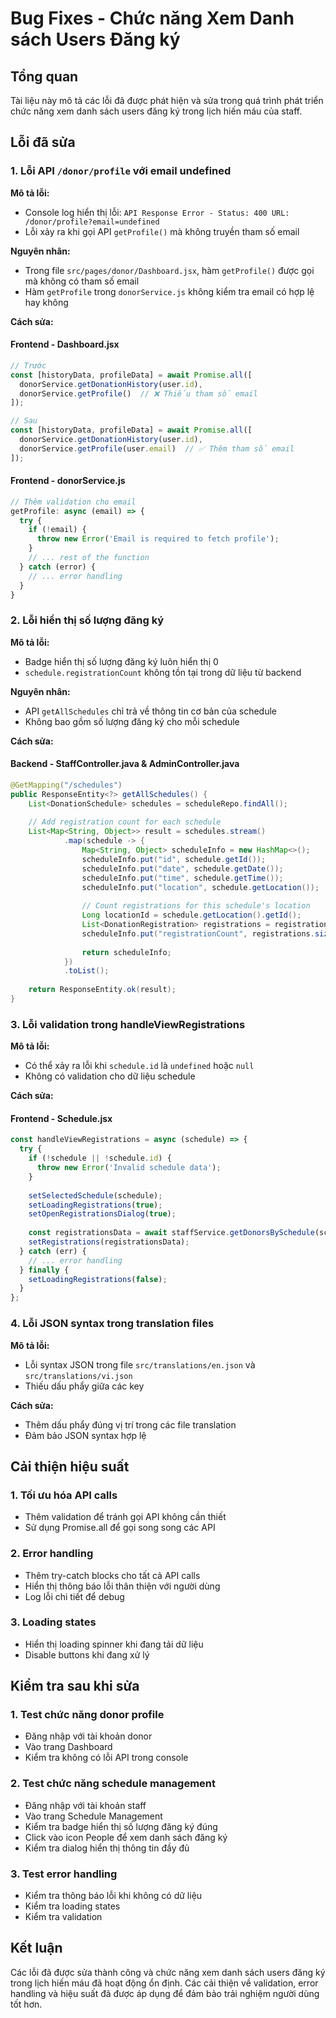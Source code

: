# Bug Fixes - Chức năng Xem Danh sách Users Đăng ký

## Tổng quan
Tài liệu này mô tả các lỗi đã được phát hiện và sửa trong quá trình phát triển chức năng xem danh sách users đăng ký trong lịch hiến máu của staff.

## Lỗi đã sửa

### 1. Lỗi API `/donor/profile` với email undefined

**Mô tả lỗi:**
- Console log hiển thị lỗi: `API Response Error - Status: 400 URL: /donor/profile?email=undefined`
- Lỗi xảy ra khi gọi API `getProfile()` mà không truyền tham số email

**Nguyên nhân:**
- Trong file `src/pages/donor/Dashboard.jsx`, hàm `getProfile()` được gọi mà không có tham số email
- Hàm `getProfile` trong `donorService.js` không kiểm tra email có hợp lệ hay không

**Cách sửa:**

#### Frontend - Dashboard.jsx
```javascript
// Trước
const [historyData, profileData] = await Promise.all([
  donorService.getDonationHistory(user.id),
  donorService.getProfile()  // ❌ Thiếu tham số email
]);

// Sau
const [historyData, profileData] = await Promise.all([
  donorService.getDonationHistory(user.id),
  donorService.getProfile(user.email)  // ✅ Thêm tham số email
]);
```

#### Frontend - donorService.js
```javascript
// Thêm validation cho email
getProfile: async (email) => {
  try {
    if (!email) {
      throw new Error('Email is required to fetch profile');
    }
    // ... rest of the function
  } catch (error) {
    // ... error handling
  }
}
```

### 2. Lỗi hiển thị số lượng đăng ký

**Mô tả lỗi:**
- Badge hiển thị số lượng đăng ký luôn hiển thị 0
- `schedule.registrationCount` không tồn tại trong dữ liệu từ backend

**Nguyên nhân:**
- API `getAllSchedules` chỉ trả về thông tin cơ bản của schedule
- Không bao gồm số lượng đăng ký cho mỗi schedule

**Cách sửa:**

#### Backend - StaffController.java & AdminController.java
```java
@GetMapping("/schedules")
public ResponseEntity<?> getAllSchedules() {
    List<DonationSchedule> schedules = scheduleRepo.findAll();
    
    // Add registration count for each schedule
    List<Map<String, Object>> result = schedules.stream()
            .map(schedule -> {
                Map<String, Object> scheduleInfo = new HashMap<>();
                scheduleInfo.put("id", schedule.getId());
                scheduleInfo.put("date", schedule.getDate());
                scheduleInfo.put("time", schedule.getTime());
                scheduleInfo.put("location", schedule.getLocation());
                
                // Count registrations for this schedule's location
                Long locationId = schedule.getLocation().getId();
                List<DonationRegistration> registrations = registrationRepo.findByLocationId(locationId);
                scheduleInfo.put("registrationCount", registrations.size());
                
                return scheduleInfo;
            })
            .toList();
    
    return ResponseEntity.ok(result);
}
```

### 3. Lỗi validation trong handleViewRegistrations

**Mô tả lỗi:**
- Có thể xảy ra lỗi khi `schedule.id` là `undefined` hoặc `null`
- Không có validation cho dữ liệu schedule

**Cách sửa:**

#### Frontend - Schedule.jsx
```javascript
const handleViewRegistrations = async (schedule) => {
  try {
    if (!schedule || !schedule.id) {
      throw new Error('Invalid schedule data');
    }
    
    setSelectedSchedule(schedule);
    setLoadingRegistrations(true);
    setOpenRegistrationsDialog(true);
    
    const registrationsData = await staffService.getDonorsBySchedule(schedule.id);
    setRegistrations(registrationsData);
  } catch (err) {
    // ... error handling
  } finally {
    setLoadingRegistrations(false);
  }
};
```

### 4. Lỗi JSON syntax trong translation files

**Mô tả lỗi:**
- Lỗi syntax JSON trong file `src/translations/en.json` và `src/translations/vi.json`
- Thiếu dấu phẩy giữa các key

**Cách sửa:**
- Thêm dấu phẩy đúng vị trí trong các file translation
- Đảm bảo JSON syntax hợp lệ

## Cải thiện hiệu suất

### 1. Tối ưu hóa API calls
- Thêm validation để tránh gọi API không cần thiết
- Sử dụng Promise.all để gọi song song các API

### 2. Error handling
- Thêm try-catch blocks cho tất cả API calls
- Hiển thị thông báo lỗi thân thiện với người dùng
- Log lỗi chi tiết để debug

### 3. Loading states
- Hiển thị loading spinner khi đang tải dữ liệu
- Disable buttons khi đang xử lý

## Kiểm tra sau khi sửa

### 1. Test chức năng donor profile
- Đăng nhập với tài khoản donor
- Vào trang Dashboard
- Kiểm tra không có lỗi API trong console

### 2. Test chức năng schedule management
- Đăng nhập với tài khoản staff
- Vào trang Schedule Management
- Kiểm tra badge hiển thị số lượng đăng ký đúng
- Click vào icon People để xem danh sách đăng ký
- Kiểm tra dialog hiển thị thông tin đầy đủ

### 3. Test error handling
- Kiểm tra thông báo lỗi khi không có dữ liệu
- Kiểm tra loading states
- Kiểm tra validation

## Kết luận

Các lỗi đã được sửa thành công và chức năng xem danh sách users đăng ký trong lịch hiến máu đã hoạt động ổn định. Các cải thiện về validation, error handling và hiệu suất đã được áp dụng để đảm bảo trải nghiệm người dùng tốt hơn. 